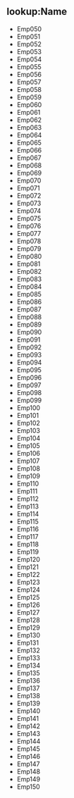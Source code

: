 ## lookup:Name
- Emp050
- Emp051
- Emp052
- Emp053
- Emp054
- Emp055
- Emp056
- Emp057
- Emp058
- Emp059
- Emp060
- Emp061
- Emp062
- Emp063
- Emp064
- Emp065
- Emp066
- Emp067
- Emp068
- Emp069
- Emp070
- Emp071
- Emp072
- Emp073
- Emp074
- Emp075
- Emp076
- Emp077
- Emp078
- Emp079
- Emp080
- Emp081
- Emp082
- Emp083
- Emp084
- Emp085
- Emp086
- Emp087
- Emp088
- Emp089
- Emp090
- Emp091
- Emp092
- Emp093
- Emp094
- Emp095
- Emp096
- Emp097
- Emp098
- Emp099
- Emp100
- Emp101
- Emp102
- Emp103
- Emp104
- Emp105
- Emp106
- Emp107
- Emp108
- Emp109
- Emp110
- Emp111
- Emp112
- Emp113
- Emp114
- Emp115
- Emp116
- Emp117
- Emp118
- Emp119
- Emp120
- Emp121
- Emp122
- Emp123
- Emp124
- Emp125
- Emp126
- Emp127
- Emp128
- Emp129
- Emp130
- Emp131
- Emp132
- Emp133
- Emp134
- Emp135
- Emp136
- Emp137
- Emp138
- Emp139
- Emp140
- Emp141
- Emp142
- Emp143
- Emp144
- Emp145
- Emp146
- Emp147
- Emp148
- Emp149
- Emp150